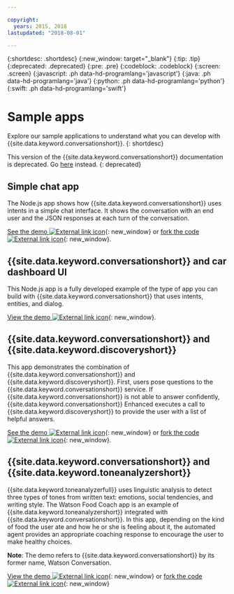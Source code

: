 ```yaml
---

copyright:
  years: 2015, 2018
lastupdated: "2018-08-01"

---
```


{:shortdesc: .shortdesc}
{:new_window: target="_blank"}
{:tip: .tip}
{:deprecated: .deprecated}
{:pre: .pre}
{:codeblock: .codeblock}
{:screen: .screen}
{:javascript: .ph data-hd-programlang='javascript'}
{:java: .ph data-hd-programlang='java'}
{:python: .ph data-hd-programlang='python'}
{:swift: .ph data-hd-programlang='swift'}

# Sample apps

Explore our sample applications to understand what you can develop with {{site.data.keyword.conversationshort}}.
{: shortdesc}

This version of the {{site.data.keyword.conversationshort}} documentation is deprecated. Go [here](https://console.bluemix.net/docs/services/assistant/sample-applications.html) instead.
{: deprecated}

## Simple chat app

The Node.js app shows how {{site.data.keyword.conversationshort}} uses intents in a simple chat interface. It shows the conversation with an end user and the JSON responses at each turn of the conversation.

[See the demo ![External link icon](../../icons/launch-glyph.svg "External link icon")](https://watson-assistant-simple.ng.bluemix.net/){: new_window} or [fork the code ![External link icon](../../icons/launch-glyph.svg "External link icon")](https://github.com/watson-developer-cloud/assistant-simple){: new_window}.

## {{site.data.keyword.conversationshort}} and car dashboard UI

This Node.js app is a fully developed example of the type of app you can build with {{site.data.keyword.conversationshort}} that uses intents, entities, and dialog.

[View the demo ![External link icon](../../icons/launch-glyph.svg "External link icon")](https://watson-assistant-demo.ng.bluemix.net/){: new_window}.

## {{site.data.keyword.conversationshort}} and {{site.data.keyword.discoveryshort}}

This app demonstrates the combination of {{site.data.keyword.conversationshort}} and {{site.data.keyword.discoveryshort}}. First, users pose questions to the {{site.data.keyword.conversationshort}} service. If {{site.data.keyword.conversationshort}} is not able to answer confidently, {{site.data.keyword.conversationshort}} Enhanced executes a call to {{site.data.keyword.discoveryshort}} to provide the user with a list of helpful answers.

[See the demo ![External link icon](../../icons/launch-glyph.svg "External link icon")](https://assistant-with-discovery-openwhisk-demo.ng.bluemix.net/){: new_window} or [fork the code ![External link icon](../../icons/launch-glyph.svg "External link icon")](https://github.com/watson-developer-cloud/assistant-with-discovery-openwhisk){: new_window}.

## {{site.data.keyword.conversationshort}} and {{site.data.keyword.toneanalyzershort}}

{{site.data.keyword.toneanalyzerfull}} uses linguistic analysis to detect three types of tones from written text: emotions, social tendencies, and writing style. The Watson Food Coach app is an example of {{site.data.keyword.toneanalyzershort}} integrated with {{site.data.keyword.conversationshort}}. In this app, depending on the kind of food the user ate and how he or she is feeling about it, the automated agent provides an appropriate coaching response to encourage the user to make healthy choices.

**Note**: The demo refers to {{site.data.keyword.conversationshort}} by its former name, Watson Conversation.

[View the demo ![External link icon](../../icons/launch-glyph.svg "External link icon")](https://food-coach.ng.bluemix.net/){: new_window} or [fork the code ![External link icon](../../icons/launch-glyph.svg "External link icon")](https://github.com/watson-developer-cloud/food-coach){: new_window}
